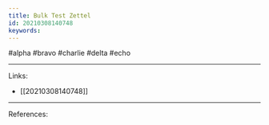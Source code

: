 ```yaml
---
title: Bulk Test Zettel
id: 20210308140748
keywords:
---
```

#alpha #bravo #charlie #delta #echo

---
Links:

- [[20210308140748]]

---
References:
